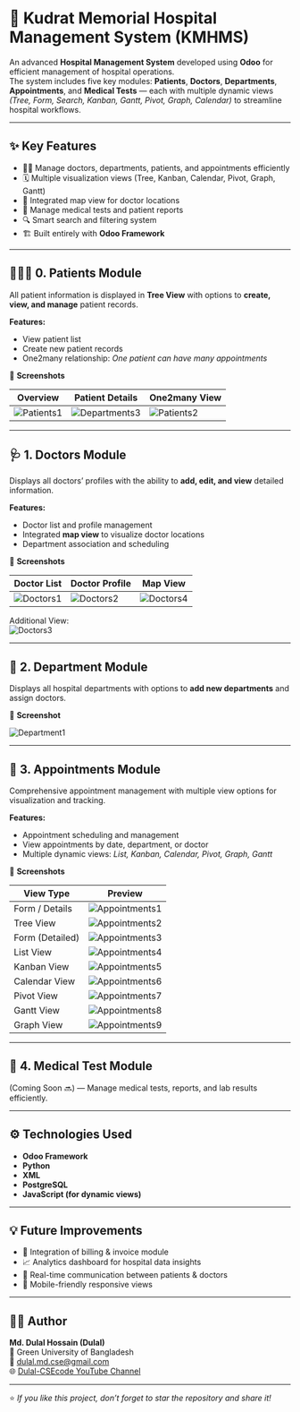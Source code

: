 # 🏥 Kudrat Memorial Hospital Management System (KMHMS)

An advanced **Hospital Management System** developed using **Odoo** for efficient management of hospital operations.  
The system includes five key modules: **Patients**, **Doctors**, **Departments**, **Appointments**, and **Medical Tests** — each with multiple dynamic views *(Tree, Form, Search, Kanban, Gantt, Pivot, Graph, Calendar)* to streamline hospital workflows.

---

## ✨ Key Features

- 👨‍⚕️ Manage doctors, departments, patients, and appointments efficiently  
- 🗓️ Multiple visualization views (Tree, Kanban, Calendar, Pivot, Graph, Gantt)  
- 🧭 Integrated map view for doctor locations  
- 🧪 Manage medical tests and patient reports  
- 🔍 Smart search and filtering system  
- 🏗️ Built entirely with **Odoo Framework**

---

## 🧑‍🤝‍🧑 0. Patients Module

All patient information is displayed in **Tree View** with options to **create, view, and manage** patient records.

**Features:**
- View patient list  
- Create new patient records  
- One2many relationship: *One patient can have many appointments*

📸 **Screenshots**

| Overview | Patient Details | One2many View |
|-----------|----------------|----------------|
| ![Patients1](./picture/1.png) | ![Departments3](./picture/2.png) | ![Patients2](./picture/3.png) |

---

## 🩺 1. Doctors Module

Displays all doctors’ profiles with the ability to **add, edit, and view** detailed information.

**Features:**
- Doctor list and profile management  
- Integrated **map view** to visualize doctor locations  
- Department association and scheduling  

📸 **Screenshots**

| Doctor List | Doctor Profile | Map View |
|--------------|----------------|----------|
| ![Doctors1](./picture/4.png) | ![Doctors2](./picture/5.png) | ![Doctors4](./picture/6.png) |

Additional View:  
![Doctors3](./picture/7.png)

---

## 🏢 2. Department Module

Displays all hospital departments with options to **add new departments** and assign doctors.

📸 **Screenshot**

![Department1](./picture/8.png)

---

## 📅 3. Appointments Module

Comprehensive appointment management with multiple view options for visualization and tracking.

**Features:**
- Appointment scheduling and management  
- View appointments by date, department, or doctor  
- Multiple dynamic views: *List, Kanban, Calendar, Pivot, Graph, Gantt*

📸 **Screenshots**

| View Type | Preview |
|------------|----------|
| Form / Details | ![Appointments1](./picture/9.png) |
| Tree View | ![Appointments2](./picture/10.png) |
| Form (Detailed) | ![Appointments3](./picture/11.png) |
| List View | ![Appointments4](./picture/12.png) |
| Kanban View | ![Appointments5](./picture/13.png) |
| Calendar View | ![Appointments6](./picture/14.png) |
| Pivot View | ![Appointments7](./picture/15.png) |
| Gantt View | ![Appointments8](./picture/16.png) |
| Graph View | ![Appointments9](./picture/17.png) |

---

## 🧬 4. Medical Test Module

(Coming Soon 🔜) — Manage medical tests, reports, and lab results efficiently.

---

## ⚙️ Technologies Used

- **Odoo Framework**
- **Python**
- **XML**
- **PostgreSQL**
- **JavaScript (for dynamic views)**

---

## 💡 Future Improvements

- 🧾 Integration of billing & invoice module  
- 📈 Analytics dashboard for hospital data insights  
- 💬 Real-time communication between patients & doctors  
- 📱 Mobile-friendly responsive views  

---

## 👨‍💻 Author

**Md. Dulal Hossain (Dulal)**  
📍 Green University of Bangladesh  
📧 [dulal.md.cse@gmail.com](mailto:dulal.md.cse@gmail.com)  
🌐 [Dulal-CSEcode YouTube Channel](https://www.youtube.com/@Dulal-CSEcode)

---

⭐ *If you like this project, don’t forget to star the repository and share it!*  
